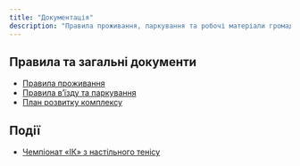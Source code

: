 ```yaml
---
title: "Документація"
description: "Правила проживання, паркування та робочі матеріали громади «Італійського кварталу»."
---
```


## Правила та загальні документи
- [Правила проживання](https://docs.google.com/document/d/1HdD6bxaY9jcz0issIFHGZSo3N1391Mb0J0qSVltUlXk/edit?usp=sharing)
- [Правила вʼїзду та паркування](https://docs.google.com/document/d/14BSdfSjDqcFikl0ZYonhw1a2JqgQuj_c9hc9fVgtWbw/edit?usp=sharing)
- [План розвитку комплексу](https://docs.google.com/spreadsheets/d/12AZc1TX9JzUh5-b8n95n58pr2YeuM8vGzMzNFuP1E8I/edit?gid=0#gid=0)

## Події
- [Чемпіонат «ІК» з настільного тенісу](https://docs.google.com/spreadsheets/d/1QnX7H6Pc7ZdgWUWBNRD3CTr92ARVsBzX8R4FWhXwG4o/edit?gid=1555597622#gid=1555597622)
